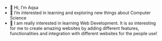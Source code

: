 - 👋 Hi, I’m Aqsa
- 👀 I’m interested in learning and exploring new things about Computer Science
- 💞️ I am really interested in learning Web Development. It is so interesting for me to create amazing websites by adding different features, functionalities and integration with
different websites for the people use!


